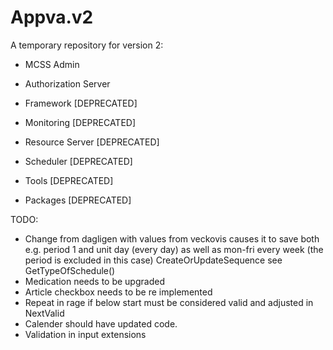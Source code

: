 Appva.v2
========

A temporary repository for version 2:

* MCSS Admin
* Authorization Server

* Framework       [DEPRECATED]
* Monitoring      [DEPRECATED]
* Resource Server [DEPRECATED]
* Scheduler       [DEPRECATED]
* Tools           [DEPRECATED]
* Packages        [DEPRECATED]


TODO:

*  Change from dagligen with values from veckovis causes it to save both e.g. period 1 and unit day (every day) as well as mon-fri every week (the period is excluded in this case) CreateOrUpdateSequence see GetTypeOfSchedule()
*  Medication needs to be upgraded
*  Article checkbox needs to be re implemented
*  Repeat in rage if below start must be considered valid and adjusted in NextValid
*  Calender should have updated code.
*  Validation in input extensions



